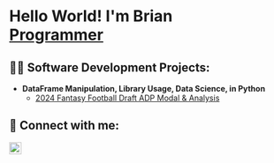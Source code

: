 <h1>Hello World! I'm Brian <br/><a href="https://github.com/bhazard-sw">Programmer</a></h1>

<h2>👨‍💻 Software Development Projects:</h2>

- <b>DataFrame Manipulation, Library Usage, Data Science, in Python</b>
  - [2024 Fantasy Football Draft ADP Modal & Analysis](https://github.com/bhazard-sw/Fantasy_Football_ADP_Draft_Modal_2024)
<h2> 🤳 Connect with me:</h2>

[<img align="left" alt="bhazard | LinkedIn" width="22px" src="https://cdn.jsdelivr.net/npm/simple-icons@v3/icons/linkedin.svg" />][linkedin]

[linkedin]: https://linkedin.com/in/brian-hazard-compsci
